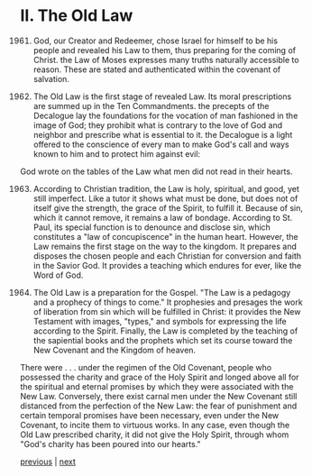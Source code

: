 # II. The Old Law

1961. God, our Creator and Redeemer, chose Israel for himself to be his people and revealed his Law to them, thus preparing for the coming of Christ. the Law of Moses expresses many truths naturally accessible to reason. These are stated and authenticated within the covenant of salvation.

1962. The Old Law is the first stage of revealed Law. Its moral prescriptions are summed up in the Ten Commandments. the precepts of the Decalogue lay the foundations for the vocation of man fashioned in the image of God; they prohibit what is contrary to the love of God and neighbor and prescribe what is essential to it. the Decalogue is a light offered to the conscience of every man to make God's call and ways known to him and to protect him against evil:

God wrote on the tables of the Law what men did not read in their hearts.

1963. According to Christian tradition, the Law is holy, spiritual, and good, yet still imperfect. Like a tutor it shows what must be done, but does not of itself give the strength, the grace of the Spirit, to fulfill it. Because of sin, which it cannot remove, it remains a law of bondage. According to St. Paul, its special function is to denounce and disclose sin, which constitutes a "law of concupiscence" in the human heart. However, the Law remains the first stage on the way to the kingdom. It prepares and disposes the chosen people and each Christian for conversion and faith in the Savior God. It provides a teaching which endures for ever, like the Word of God.

1964. The Old Law is a preparation for the Gospel. "The Law is a pedagogy and a prophecy of things to come." It prophesies and presages the work of liberation from sin which will be fulfilled in Christ: it provides the New Testament with images, "types," and symbols for expressing the life according to the Spirit. Finally, the Law is completed by the teaching of the sapiential books and the prophets which set its course toward the New Covenant and the Kingdom of heaven.

There were . . . under the regimen of the Old Covenant, people who possessed the charity and grace of the Holy Spirit and longed above all for the spiritual and eternal promises by which they were associated with the New Law. Conversely, there exist carnal men under the New Covenant still distanced from the perfection of the New Law: the fear of punishment and certain temporal promises have been necessary, even under the New Covenant, to incite them to virtuous works. In any case, even though the Old Law prescribed charity, it did not give the Holy Spirit, through whom "God's charity has been poured into our hearts."

[previous](https://github.com/Tenari/non-fiction/blob/master/catechism/__P6U.md) | [next](https://github.com/Tenari/non-fiction/blob/master/catechism/__P6W.md)